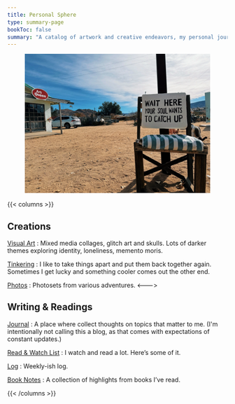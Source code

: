 ```yaml
---
title: Personal Sphere
type: summary-page
bookToc: false
summary: "A catalog of artwork and creative endeavors, my personal journal, and more."
---
```

<article class="markdown book-post feature-block">
<figure>
  <img src="soul.webp">
</figure>
</article>

{{< columns >}}

## Creations

[Visual Art](/art)
:	Mixed media collages, glitch art and skulls. Lots of darker themes exploring identity, loneliness, memento moris.

[Tinkering](/tinkering)
:	I like to take things apart and put them back together again. Sometimes I get lucky and something cooler comes out the other end.

[Photos](/photos)
:	Photosets from various adventures.
<--->
## Writing & Readings

[Journal](/journal)
:	A place where collect thoughts on topics that matter to me. (I'm intentionally not calling this a blog, as that comes with expectations of constant updates.)

[Read & Watch List](/media)
:	I watch and read a lot. Here’s some of it.

[Log](/log)
:	Weekly-ish log.

[Book Notes](/book-notes)
: A collection of highlights from books I’ve read.

{{< /columns >}}